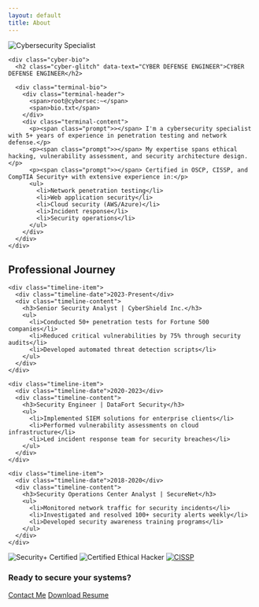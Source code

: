 ```yaml
---
layout: default
title: About
---
```


<section id="about">
  <div class="cyber-profile">
    <div class="hologram-avatar">
      <div class="hologram-grid"></div>
      <img src="/assets/img/profile.jpg" alt="Cybersecurity Specialist">
    </div>
    
    <div class="cyber-bio">
      <h2 class="cyber-glitch" data-text="CYBER DEFENSE ENGINEER">CYBER DEFENSE ENGINEER</h2>
      
      <div class="terminal-bio">
        <div class="terminal-header">
          <span>root@cybersec:~</span>
          <span>bio.txt</span>
        </div>
        <div class="terminal-content">
          <p><span class="prompt">></span> I'm a cybersecurity specialist with 5+ years of experience in penetration testing and network defense.</p>
          <p><span class="prompt">></span> My expertise spans ethical hacking, vulnerability assessment, and security architecture design.</p>
          <p><span class="prompt">></span> Certified in OSCP, CISSP, and CompTIA Security+ with extensive experience in:</p>
          <ul>
            <li>Network penetration testing</li>
            <li>Web application security</li>
            <li>Cloud security (AWS/Azure)</li>
            <li>Incident response</li>
            <li>Security operations</li>
          </ul>
        </div>
      </div>
    </div>
  </div>

  <div class="cyber-timeline">
    <h2><i class="fas fa-history"></i> Professional Journey</h2>
    
    <div class="timeline-item">
      <div class="timeline-date">2023-Present</div>
      <div class="timeline-content">
        <h3>Senior Security Analyst | CyberShield Inc.</h3>
        <ul>
          <li>Conducted 50+ penetration tests for Fortune 500 companies</li>
          <li>Reduced critical vulnerabilities by 75% through security audits</li>
          <li>Developed automated threat detection scripts</li>
        </ul>
      </div>
    </div>
    
    <div class="timeline-item">
      <div class="timeline-date">2020-2023</div>
      <div class="timeline-content">
        <h3>Security Engineer | DataFort Security</h3>
        <ul>
          <li>Implemented SIEM solutions for enterprise clients</li>
          <li>Performed vulnerability assessments on cloud infrastructure</li>
          <li>Led incident response team for security breaches</li>
        </ul>
      </div>
    </div>
    
    <div class="timeline-item">
      <div class="timeline-date">2018-2020</div>
      <div class="timeline-content">
        <h3>Security Operations Center Analyst | SecureNet</h3>
        <ul>
          <li>Monitored network traffic for security incidents</li>
          <li>Investigated and resolved 100+ security alerts weekly</li>
          <li>Developed security awareness training programs</li>
        </ul>
      </div>
    </div>
  </div>
  <div class="certifications">
  <img src="assets/badges/secplus.png" alt="Security+ Certified">
  <img src="assets/badges/ceh.png" alt="Certified Ethical Hacker">
  <a href="https://www.credly.com/badges/abc123">
    <img src="assets/badges/cissp.png" alt="CISSP">
  </a>
</div>
  
  <div class="cta-box">
    <h3>Ready to secure your systems?</h3>
    <a href="#contact" class="cyber-button">Contact Me</a>
    <a href="/assets/docs/security-resume.pdf" class="cyber-button" download><i class="fas fa-download"></i> Download Resume</a>
  </div>
</section>